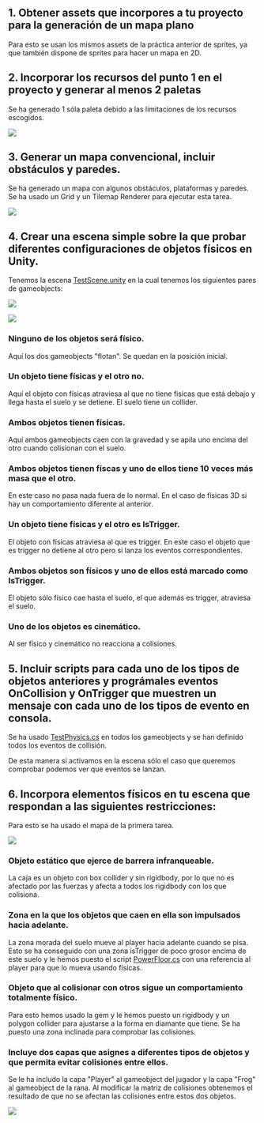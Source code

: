 ## 1. Obtener assets que incorpores a tu proyecto para la generación de un mapa plano

Para esto se usan los mismos assets de la práctica anterior de sprites, ya que también dispone de sprites para hacer un mapa en 2D.

## 2. Incorporar los recursos del punto 1 en el proyecto y generar al menos 2 paletas

Se ha generado 1 sóla paleta debido a las limitaciones de los recursos escogidos.

![](img/paleta.PNG)

## 3. Generar un mapa convencional, incluir obstáculos y paredes.

Se ha generado un mapa con algunos obstáculos, plataformas y paredes. Se ha usado un Grid y un Tilemap Renderer para ejecutar esta tarea.

![](img/mapa.PNG)

## 4. Crear una escena simple sobre la que probar diferentes configuraciones de objetos físicos en Unity.

Tenemos la escena [TestScene.unity](Assets/Scenes/TestScene.unity) en la cual tenemos los siguientes pares de gameobjects:

![](img/testscene.PNG)

![](img/testsceneresultado.PNG)

### Ninguno de los objetos será físico.

Aquí los dos gameobjects "flotan". Se quedan en la posición inicial.

### Un objeto tiene físicas y el otro no.

Aquí el objeto con físicas atraviesa al que no tiene fisicas que está debajo y llega hasta el suelo y se detiene. El suelo tiene un collider.

### Ambos objetos tienen físicas.

Aquí ambos gameobjects caen con la gravedad y se apila uno encima del otro cuando colisionan con el suelo.

### Ambos objetos tienen físcas y uno de ellos tiene 10 veces más masa que el otro.

En este caso no pasa nada fuera de lo normal. En el caso de físicas 3D si hay un comportamiento diferente al anterior.

### Un objeto tiene físicas y el otro es IsTrigger.

El objeto con físicas atraviesa al que es trigger. En este caso el objeto que es trigger no detiene al otro pero si lanza los eventos correspondientes.

### Ambos objetos son físicos y uno de ellos está marcado como IsTrigger.

El objeto sólo físico cae hasta el suelo, el que además es trigger, atraviesa el suelo.

### Uno de los objetos es cinemático.

Al ser físico y cinemático no reacciona a colisiones.

## 5. Incluir scripts para cada uno de los tipos de objetos anteriores y prográmales eventos OnCollision y OnTrigger que muestren un mensaje con cada uno de los tipos de evento en consola.

Se ha usado [TestPhysics.cs](Assets/Scripts/TestPhysics.cs) en todos los gameobjects y se han definido todos los eventos de collisión. 

De esta manera si activamos en la escena sólo el caso que queremos comprobar podemos ver que eventos se lanzan.

## 6. Incorpora elementos físicos en tu escena que respondan a las siguientes restricciones:

Para esto se ha usado el mapa de la primera tarea.

![](img/mapa.PNG)

### Objeto estático que ejerce de barrera infranqueable.

La caja es un objeto con box collider y sin rigidbody, por lo que no es afectado por las fuerzas y afecta a todos los rigidbody con los que colisiona.

### Zona en la que los objetos que caen en ella son impulsados hacia adelante.

La zona morada del suelo mueve al player hacia adelante cuando se pisa. Esto se ha conseguido con una zona isTrigger de poco grosor encima de este suelo y le hemos puesto el script [PowerFloor.cs](Assets/Scripts/PowerFloor.cs) con una referencia al player para que lo mueva usando físicas.

### Objeto que al colisionar con otros sigue un comportamiento totalmente físico.

Para esto hemos usado la gem y le hemos puesto un rigidbody y un polygon collider para ajustarse a la forma en diamante que tiene. Se ha puesto una zona inclinada para comprobar las colisiones.

### Incluye dos capas que asignes a diferentes tipos de objetos y que permita evitar colisiones entre ellos.
Se le ha includo la capa "Player" al gameobject del jugador y la capa "Frog" al gameobject de la rana. Al modificar la matriz de colisiones obtenemos el resultado de que no se afectan las colisiones entre estos dos objetos.

![](img/collisionMatrix.PNG)